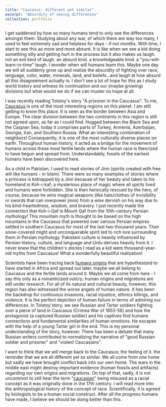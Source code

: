 ```yaml
---
title: "Caucasus: different yet similar"
excerpt: "Absurdity of seeing differences"
collection: portfolio
---
```


I get saddened by how so many humans tend to only see the differences amongst them. Studying about any war, of which there are way too many, I used to feel extremely sad and helpless for days - if not months. With time, I start to see this as more and more absurd. It is like when we see a kid doing something silly and getting hurt in the process but it also makes us laugh. not an evil kind of laugh. an absurd kind. a knowledgeable kind. a "you-will-learn-in-time" laugh. I wonder when will humans learn this. Maybe one day we will all suddenly grow up and realize the absurdity of fighting over race, language, color, water, minerals, land, and beliefs...and laugh at how absurd all this disagreement actually is. I don't see a lot of hope for this as I study world history and witness its continuation and our (maybe growing) divisions but what would we do if we can muster no hope at all. 

I was recently reading Tolstoy's story "A prisoner in the Caucasus". To me, [Caucasus](https://en.wikipedia.org/wiki/Caucasus) is one of the most interesting regions on this planet. I am still getting to know this place. It is seen as the border between Asia and Europe. The clear division between the two continents in this region is still not agreed upon, as far as I could find. Hugged between the Black Sea and the Caspian Sea, today it comprises parts of Turkey, Armenia, Azerbaijan, Georgia, Iran, and Southern Russia. What an interesting combination of neighbors! Consequently, it is one of the most culturally diverse places on earth. Throughout human history, it acted as a bridge for the movement of humans across these most fertile lands where the human race is theorized to have begun and spread from. Understandably, fossils of the earliest humans have been discovered here. 

As a child in Pakistan, I used to read stories of Jinn (spirits created with free will like humans - in Islam). There were so many examples of stories where a princess is kidnapped by a Jinn because of her beauty and taken to his homeland in Koh-i-kaf; a mysterious place of magic where all spirits lived and humans were forbidden. She is then heroically rescued by the hero, of course, because he wins magical weapons (like hats/clothes of invisibility or swords that can overpower jinns) from a wise dervish on his way due to his kind-heartedness, wisdom, and bravery. I just recently made the connection that Koh-i-Qaf is Mount Qaf from the 10th-century Persian mythology! This mountain myth is thought to be based on the high mountains in the Caucasus that powered over various Persian empires settled in southern Caucasus for most of the last two thousand years. Their snow-covered might and unconquerable spirit led to rich lore surrounding them in Persian mythology. Pakistani culture is heavily influenced by Persian history, culture, and language and Urdu derives heavily from it. I never knew that the children's stories I read as a kid were thousand-year-old myths from Caucasus! What a wonderfully beautiful realization! 

Scientists have been tracing back [humans origins](https://en.wikipedia.org/wiki/Human_evolution) that are hypothesized to have started in Africa and spread out later. maybe we all belong to Caucasus and the fertile lands around it. Maybe we all come from here - I say this only as a romanticized outcry; human origins and migrations are still under research. For all of its natural and cultural beauty, however, this region has also witnessed the worse angels of human nature. It has been the backdrop for continuous invasions, racial injustice, ethnics killings, and violence. It is the perfect depiction of human failure in terms of admiring our differences. In Tolstoy'story, we see Russian and Tartar soldiers fighting over a piece of land in Caucasus (Crimea War of 1853-56) and how the protagonist (a captured Russian soldier) and his captives find humane connections and fundamental similarities of human emotions. He escapes with the help of a young Tartar girl in the end. This is my personal understanding of the story, however. There has been a debate that many Russian writers contributed to normalizing the narrative of "good Russian soldier and prisoner" and "violent Caucasians". 
 
I want to think that we will merge back to the Caucasus; the feeling of it. the reminder that we are all different yet so similar. We all come from one home but sadly we have brought conflict back into our own home. The wars in the middle east might destroy important evidence (human fossils and artifacts) regarding our own origins and migrations. On top of that, sadly, it is not uncommon to still hear the term "[caucasian](https://en.wikipedia.org/wiki/Caucasian_race)" being misused as a racial concept as it was originally done in the 17th century. I will read more into the anthropological history of the concept of race. Scientifically, it is agreed by biologists to be a human social construct. After all the progress humans have made, I believe we should be doing better than this. 
